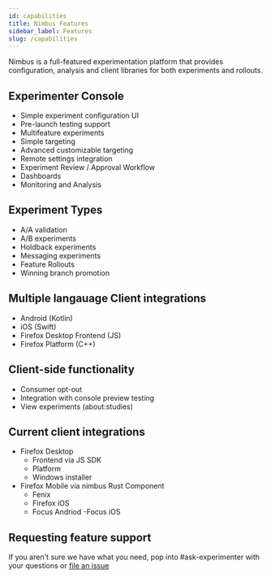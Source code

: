```yaml
---
id: capabilities
title: Nimbus Features
sidebar_label: Features
slug: /capabilities
---
```


Nimbus is a full-featured experimentation platform that provides configuration, analysis and client libraries for both experiments and rollouts.

## Experimenter Console
- Simple experiment configuration UI
- Pre-launch testing support
- Multifeature experiments
- Simple targeting
- Advanced customizable targeting
- Remote settings integration
- Experiment Review / Approval Workflow
- Dashboards
- Monitoring and Analysis

## Experiment Types
- A/A validation
- A/B experiments
- Holdback experiments
- Messaging experiments
- Feature Rollouts
- Winning branch promotion

## Multiple langauage Client integrations
- Android (Kotlin)
- iOS (Swift)
- Firefox Desktop Frontend (JS)
- Firefox Platform (C++)

## Client-side functionality
- Consumer opt-out
- Integration with console preview testing
- View experiments (about:studies)

## Current client integrations
- Firefox Desktop
  - Frontend via JS SDK
  - Platform
  - Windows installer
- Firefox Mobile via nimbus Rust Component
  - Fenix
  - Firefox iOS
  - Focus Andriod
  -Focus iOS

## Requesting feature support
If you aren't sure we have what you need, pop into #ask-experimenter with your questions or [file an issue](https://mozilla-hub.atlassian.net/secure/CreateIssueDetails!init.jspa?pid=10203&issuetype=10097) 
